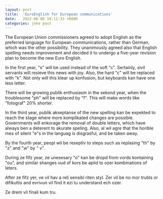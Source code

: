 ```yaml
---
layout: post
title:  'EuroEnglish for European communications'
date:   2022-06-06 18:11:33 +0800
categories: joke post
---
```


The European Union commissioners agreed to adopt English as the preferred 
language for European communications, rather than German, which was the other 
 possibility. They unanimously agreed also that English spelling needs improvement and decided
it to undergo a five-year revision plan to become the new Euro English.

In the first year, "s" will be used instead of the soft "c". 
Sertainly, sivil servants will resieve this news with joy. Also, the hard 
"c" will be replaced with "k". Not only will this klear up konfusion, but 
keyboards kan have one less letter.

There will be growing publik enthusiasm in the sekond year, when 
the troublesome "ph" will be replaced by "f". This will make words 
like "fotograf" 20% shorter.

In the third year, publik akseptanse of the new spelling kan be expekted 
to reach the stage where more komplikated changes are possible. 
Governments will enkorage the removal of double letters, which have always 
ben a deterent to akurate speling. Also, al wil agre that the horible 
mes of silent "e"s in the languag is disgrasful, and be taken away.

By the fourth year, peopl wil be reseptiv to steps such as replasing 
"th" by "z" and "w" by " v".

During ze fifz year, ze unesesary "o" kan be dropd from vords kontaining "ou", 
and similar shanges vud of kors be aplid to ozer kombinations of leters.

After ze fifz yer, ve vil hav a reli sensibl riten styl. Zer vil be no mor 
trubls or difikultis and evrivun vil find it ezi tu understand ech ozer.

Ze drem vil finali kum tru. 
